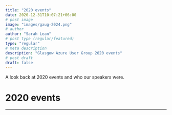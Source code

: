 ```yaml
---
title: "2020 events"
date: 2020-12-31T10:07:21+06:00
# post image
image: "images/gaug-2024.png"
# author
author: "Sarah Lean"
# post type (regular/featured)
type: "regular"
# meta description
description: "Glasgow Azure User Group 2020 events"
# post draft
draft: false
---
```


A look back at 2020 events and who our speakers were. 

# 2020 events
<hr>